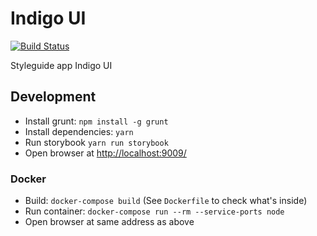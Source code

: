 # Indigo UI

[![Build Status](https://travis-ci.org/keboola/indigo-ui.svg?branch=master)](https://travis-ci.org/keboola/indigo-ui)

Styleguide app Indigo UI

## Development

- Install grunt: `npm install -g grunt`
- Install dependencies: `yarn`
- Run storybook `yarn run storybook`
- Open browser at [http://localhost:9009/](http://localhost:9009/)

### Docker

- Build: `docker-compose build` (See `Dockerfile` to check what's inside)
- Run container: `docker-compose run --rm --service-ports node`
- Open browser at same address as above
